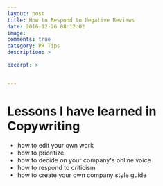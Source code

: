 ```yaml
---
layout: post
title: How to Respond to Negative Reviews
date: 2016-12-26 08:12:02
image:
comments: true
category: PR Tips
description: >

excerpt: >


---
```


# Lessons I have learned in Copywriting

- how to edit your own work
- how to prioritize
- how to decide on your company's online voice
- how to respond to criticism
- how to create your own company style guide
